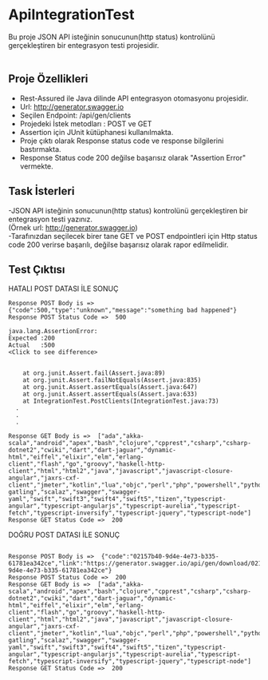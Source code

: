 # ApiIntegrationTest
Bu proje JSON API isteğinin sonucunun(http status) kontrolünü gerçekleştiren bir entegrasyon testi projesidir.   <br /><br />
## Proje Özellikleri
* Rest-Assured ile Java dilinde API entegrasyon otomasyonu projesidir.
* Url: http://generator.swagger.io
* Seçilen Endpoint: /api/gen/clients
* Projedeki İstek metodları : POST ve GET
* Assertion için JUnit kütüphanesi kullanılmakta.
* Proje çıktı olarak Response status code ve response bilgilerini bastırmakta. 
* Response Status code 200 değilse başarısız olarak "Assertion Error" vermekte.

## Task İsterleri

-JSON API isteğinin sonucunun(http status) kontrolünü gerçekleştiren bir entegrasyon testi yazınız. <br />
(Örnek url: http://generator.swagger.io)  <br />
-Tarafınızdan seçilecek birer tane GET ve POST endpointleri için Http status code 200 verirse başarılı,
değilse başarısız olarak rapor edilmelidir.

## Test Çıktısı

HATALI POST DATASI İLE SONUÇ  <br />
```
Response POST Body is =>  {"code":500,"type":"unknown","message":"something bad happened"}
Response POST Status Code =>  500

java.lang.AssertionError: 
Expected :200
Actual   :500
<Click to see difference>


	at org.junit.Assert.fail(Assert.java:89)
	at org.junit.Assert.failNotEquals(Assert.java:835)
	at org.junit.Assert.assertEquals(Assert.java:647)
	at org.junit.Assert.assertEquals(Assert.java:633)
	at IntegrationTest.PostClients(IntegrationTest.java:73)
  .
  .
  .

Response GET Body is =>  ["ada","akka-scala","android","apex","bash","clojure","cpprest","csharp","csharp-dotnet2","cwiki","dart","dart-jaguar","dynamic-html","eiffel","elixir","elm","erlang-client","flash","go","groovy","haskell-http-client","html","html2","java","javascript","javascript-closure-angular","jaxrs-cxf-client","jmeter","kotlin","lua","objc","perl","php","powershell","python","qt5cpp","r","ruby","rust","scala","scala-gatling","scalaz","swagger","swagger-yaml","swift","swift3","swift4","swift5","tizen","typescript-angular","typescript-angularjs","typescript-aurelia","typescript-fetch","typescript-inversify","typescript-jquery","typescript-node"] 
Response GET Status Code =>  200 

```

DOĞRU POST DATASI İLE SONUÇ  <br />

```

Response POST Body is =>  {"code":"02157b40-9d4e-4e73-b335-61781ea342ce","link":"https://generator.swagger.io/api/gen/download/02157b40-9d4e-4e73-b335-61781ea342ce"} 
Response POST Status Code =>  200 
Response GET Body is =>  ["ada","akka-scala","android","apex","bash","clojure","cpprest","csharp","csharp-dotnet2","cwiki","dart","dart-jaguar","dynamic-html","eiffel","elixir","elm","erlang-client","flash","go","groovy","haskell-http-client","html","html2","java","javascript","javascript-closure-angular","jaxrs-cxf-client","jmeter","kotlin","lua","objc","perl","php","powershell","python","qt5cpp","r","ruby","rust","scala","scala-gatling","scalaz","swagger","swagger-yaml","swift","swift3","swift4","swift5","tizen","typescript-angular","typescript-angularjs","typescript-aurelia","typescript-fetch","typescript-inversify","typescript-jquery","typescript-node"] 
Response GET Status Code =>  200 


```
